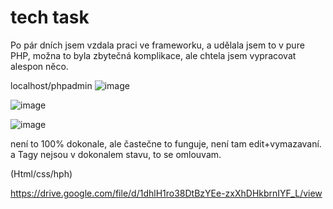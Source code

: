 # tech task

Po pár dních jsem vzdala praci ve frameworku, a udělala jsem to v pure PHP, možna to byla zbytečná komplikace, ale chtela jsem vypracovat alespon něco. 


localhost/phpadmin
![image](https://user-images.githubusercontent.com/80160850/188308895-5d39d70c-cdd2-497f-8cac-1e82ef018644.png)


![image](https://user-images.githubusercontent.com/80160850/188308909-23e8def5-8636-4922-b2e3-53d87458134a.png)

![image](https://user-images.githubusercontent.com/80160850/188308915-c6615161-78ef-42e5-b4c3-df10b4d9ce5a.png)

není to 100% dokonale, ale častečne to funguje, není tam edit+vymazavaní. a Tagy nejsou v dokonalem stavu, to se omlouvam. 

(Html/css/hph) 

https://drive.google.com/file/d/1dhlH1ro38DtBzYEe-zxXhDHkbrnIYF_L/view

